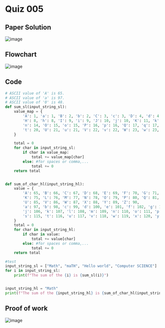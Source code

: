 # Quiz 005

## Paper Solution
![image](https://github.com/user-attachments/assets/6af01a65-82fa-4873-b57d-e1ed49859bb4)

## Flowchart
![image](https://github.com/user-attachments/assets/e133013f-6510-4260-a8d4-19b128a81621)

## Code
```.py
# ASCII value of 'A' is 65.
# ASCII value of 'a' is 97.
# ASCII value of '0' is 48.
def sum_sl(input_string_sl):
    value_map = {
        'A': 1, 'a': 1, 'B': 2, 'b': 2, 'C': 3, 'c': 3, 'D': 4, 'd': 4, 'E': 5, 'e': 5, 'F': 6, 'f': 6, 'G': 7, 'g': 7,
        'H': 8, 'h': 8, 'I': 9, 'i': 9, 'J': 10, 'j': 10, 'K': 11, 'k': 11, 'L': 12, 'l': 12, 'M': 13, 'm': 13, 'N': 14,
        'n': 14, 'O': 15, 'o': 15, 'P': 16, 'p': 16, 'Q': 17, 'q': 17, 'R': 18, 'r': 18, 'S': 19, 's': 19, 'T': 20,
        't': 20, 'U': 21, 'u': 21, 'V': 22, 'v': 22, 'W': 23, 'w': 23, 'X': 24, 'x': 24, 'Y': 25, 'y': 25, 'Z': 26, 'z': 26
    }

    total = 0
    for char in input_string_sl:
        if char in value_map:
            total += value_map[char]
        else: #for spaces or comma,...
            total += 0
    return total


def sum_of_char_hl(input_string_hl):
    value = {
        'A': 65, 'B': 66, 'C': 67, 'D': 68, 'E': 69, 'F': 70, 'G': 71, 'H': 72, 'I': 73, 'J': 74,
        'K': 75, 'L': 76, 'M': 77, 'N': 78, 'O': 79, 'P': 80, 'Q': 81, 'R': 82, 'S': 83, 'T': 84,
        'U': 85, 'V': 86, 'W': 87, 'X': 88, 'Y': 89, 'Z': 90,
        'a': 97, 'b': 98, 'c': 99, 'd': 100, 'e': 101, 'f': 102, 'g': 103, 'h': 104, 'i': 105,
        'j': 106, 'k': 107, 'l': 108, 'm': 109, 'n': 110, 'o': 111, 'p': 112, 'q': 113, 'r': 114,
        's': 115, 't': 116, 'u': 117, 'v': 118, 'w': 119, 'x': 120, 'y': 121, 'z': 122
    }
    total = 0
    for char in input_string_hl:
        if char in value:
            total += value[char]
        else: #for spaces or comma,...
            total += 0
    return total

#test
input_string_sl = ["Math", "maTH", "Hello world", "Computer SCIENCE"]
for i in input_string_sl:
    print(f"The sum of the {i} is {sum_sl(i)}")


input_string_hl = "Math"
print(f"The sum of the {input_string_hl} is {sum_of_char_hl(input_string_hl)}")

```
## Proof of work
![image](https://github.com/user-attachments/assets/7f590dd5-b63c-4dcd-9385-89f2ab03bbd8)

